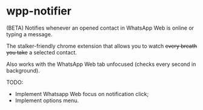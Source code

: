 # wpp-notifier
(BETA) Notifies whenever an opened contact in WhatsApp Web is online or typing a message.

The stalker-friendly chrome extension that allows you to watch ~~every breath you take~~ a selected contact. 

Also works with the WhatsApp Web tab unfocused (checks every second in background).

TODO:
- Implement Whatsapp Web focus on notification click;
- Implement options menu.
